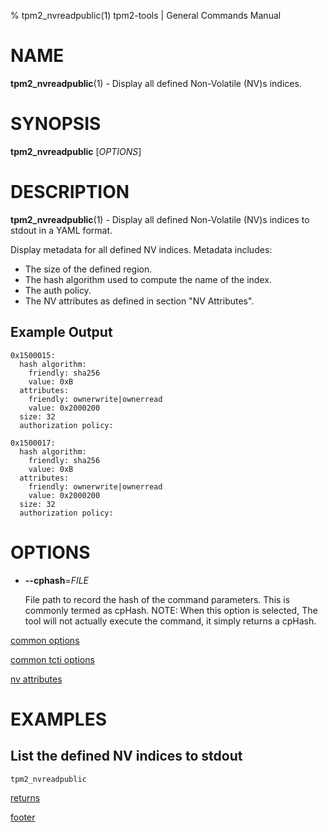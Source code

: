 % tpm2_nvreadpublic(1) tpm2-tools | General Commands Manual

# NAME

**tpm2_nvreadpublic**(1) - Display all defined Non-Volatile (NV)s indices.

# SYNOPSIS

**tpm2_nvreadpublic** [*OPTIONS*]

# DESCRIPTION

**tpm2_nvreadpublic**(1) - Display all defined Non-Volatile (NV)s indices to
stdout in a YAML format.

Display metadata for all defined NV indices. Metadata includes:

  * The size of the defined region.
  * The hash algorithm used to compute the name of the index.
  * The auth policy.
  * The NV attributes as defined in section "NV Attributes".

## Example Output
  ```
  0x1500015:
    hash algorithm:
      friendly: sha256
      value: 0xB
    attributes:
      friendly: ownerwrite|ownerread
      value: 0x2000200
    size: 32
    authorization policy:

  0x1500017:
    hash algorithm:
      friendly: sha256
      value: 0xB
    attributes:
      friendly: ownerwrite|ownerread
      value: 0x2000200
    size: 32
    authorization policy:
  ```

# OPTIONS

  * **\--cphash**=_FILE_

    File path to record the hash of the command parameters. This is commonly
    termed as cpHash. NOTE: When this option is selected, The tool will not
    actually execute the command, it simply returns a cpHash.

[common options](common/options.md)

[common tcti options](common/tcti.md)

[nv attributes](common/nv-attrs.md)

# EXAMPLES

## List the defined NV indices to stdout

```bash
tpm2_nvreadpublic
```

[returns](common/returns.md)

[footer](common/footer.md)

